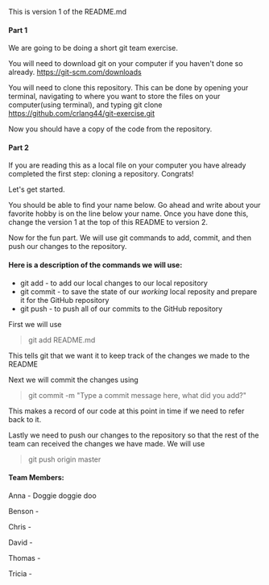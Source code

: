 This is version 1 of the README.md

#### Part 1 ####

We are going to be doing a short git team exercise.

You will need to download git on your computer if you haven't done so already.
https://git-scm.com/downloads

You will need to clone this repository. This can be done by opening your terminal,
navigating to where you want to store the files on your computer(using terminal),
and typing git clone https://github.com/crlang44/git-exercise.git

Now you should have a copy of the code from the repository.

#### Part 2 ####

If you are reading this as a local file on your computer you have already
completed the first step: cloning a repository. Congrats!

Let's get started.

You should be able to find your name below.
Go ahead and write about your favorite hobby is on the line below your name.
Once you have done this, change the version 1 at the top of this README to
version 2.

Now for the fun part.
We will use git commands to add, commit, and then push our changes to the
repository.

#### Here is a description of the commands we will use: ####

* git add - to add our local changes to our local repository
* git commit - to save the state of our _working_ local reposity and prepare it for the GitHub repository
* git push - to push all of our commits to the GitHub repository

First we will use
> git add README.md

This tells git that we want it to keep track of the changes we made to the README

Next we will commit the changes using
> git commit -m "Type a commit message here, what did you add?"

This makes a record of our code at this point in time if we need to refer back to it.

Lastly we need to push our changes to the repository so that the rest of the team
can received the changes we have made. We will use
> git push origin master

#### Team Members: ####

Anna -
Doggie doggie doo

Benson -


Chris -


David -


Thomas -


Tricia -
